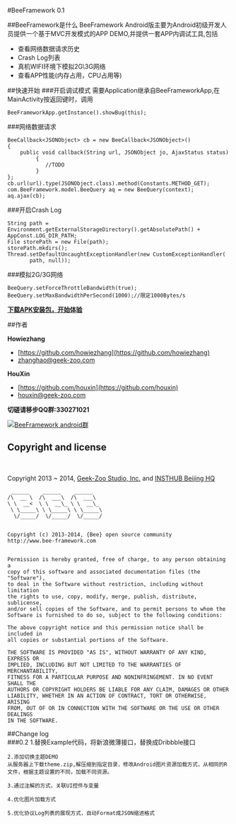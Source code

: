 #BeeFramework 0.1

##BeeFramework是什么
BeeFramework Android版主要为Android初级开发人员提供一个基于MVC开发模式的APP DEMO,并提供一套APP内调试工具,包括

*	查看网络数据请求历史
*	Crash Log列表
*	真机WIFI环境下模拟2G\3G网络
*	查看APP性能(内存占用，CPU占用等)


##快速开始
###开启调试模式
需要Application继承自BeeFrameworkApp,在MainActivity按返回键时，调用

	BeeFrameworkApp.getInstance().showBug(this);

###网络数据请求

	BeeCallback<JSONObject> cb = new BeeCallback<JSONObject>()
	{
		public void callback(String url, JSONObject jo, AjaxStatus status)
	         {
	         	//TODO
	         }
	};	  
	cb.url(url).type(JSONObject.class).method(Constants.METHOD_GET);
	com.BeeFramework.model.BeeQuery aq = new BeeQuery(context);
	aq.ajax(cb);
###开启Crash Log

	String path = Environment.getExternalStorageDirectory().getAbsolutePath() + AppConst.LOG_DIR_PATH;
	File storePath = new File(path);
	storePath.mkdirs();
	Thread.setDefaultUncaughtExceptionHandler(new CustomExceptionHandler(
           path, null));
                
###模拟2G/3G网络

	BeeQuery.setForceThrottleBandwidth(true);
	BeeQuery.setMaxBandwidthPerSecond(1000);//限定1000Bytes/s                

**[下载APK安装包，开始体验](https://play.google.com/store/apps/details?id=com.BeeFramework.example)**

##作者

**Howiezhang**

+ [https://github.com/howiezhang](https://github.com/howiezhang)
+ [zhanghao@geek-zoo.com](zhanghao@geek-zoo.com)

**HouXin**

+ [https://github.com/houxin](https://github.com/houxin)
+ [houxin@geek-zoo.com](houxin@geek-zoo.com)

**切磋请移步QQ群:330271021**

  <a target="_blank" href="http://wp.qq.com/wpa/qunwpa?idkey=37d8346a7dfc346783bb20355f0b03742d7a99ac6d09332739d4d47a6d3128b4"><img border="0" src="http://pub.idqqimg.com/wpa/images/group.png" alt="BeeFramework android群" title="BeeFramework android群"></a>

## Copyright and license
<br/>

Copyright 2013 ~ 2014, [Geek-Zoo Studio, Inc.](http://www.geek-zoo.com) and [INSTHUB Beijing HQ](http://www.insthub.com)


	 ______    ______    ______
	/\  __ \  /\  ___\  /\  ___\
	\ \  __<  \ \  __\_ \ \  __\_
	 \ \_____\ \ \_____\ \ \_____\
	  \/_____/  \/_____/  \/_____/


	Copyright (c) 2013-2014, {Bee} open source community
	http://www.bee-framework.com


	Permission is hereby granted, free of charge, to any person obtaining a
	copy of this software and associated documentation files (the "Software"),
	to deal in the Software without restriction, including without limitation
	the rights to use, copy, modify, merge, publish, distribute, sublicense,
	and/or sell copies of the Software, and to permit persons to whom the
	Software is furnished to do so, subject to the following conditions:

	The above copyright notice and this permission notice shall be included in
	all copies or substantial portions of the Software.

	THE SOFTWARE IS PROVIDED "AS IS", WITHOUT WARRANTY OF ANY KIND, EXPRESS OR
	IMPLIED, INCLUDING BUT NOT LIMITED TO THE WARRANTIES OF MERCHANTABILITY,
	FITNESS FOR A PARTICULAR PURPOSE AND NONINFRINGEMENT. IN NO EVENT SHALL THE
	AUTHORS OR COPYRIGHT HOLDERS BE LIABLE FOR ANY CLAIM, DAMAGES OR OTHER
	LIABILITY, WHETHER IN AN ACTION OF CONTRACT, TORT OR OTHERWISE, ARISING
	FROM, OUT OF OR IN CONNECTION WITH THE SOFTWARE OR THE USE OR OTHER DEALINGS
	IN THE SOFTWARE.
	


##Change log	
###0.2
	1.替换Example代码，将新浪微薄接口，替换成Dribbble接口

	2.添加切换主题DEMO
	从服务器上下载theme.zip,解压缩到指定目录，修改Android图片资源加载方式，从相同的R文件，根据主题设置的不同，加载不同资源。
	
	3.通过注解的方式，关联UI控件与变量
	
	4.优化图片加载方式

	5.优化协议Log列表的展现方式，自动Format成JSON缩进格式
	










